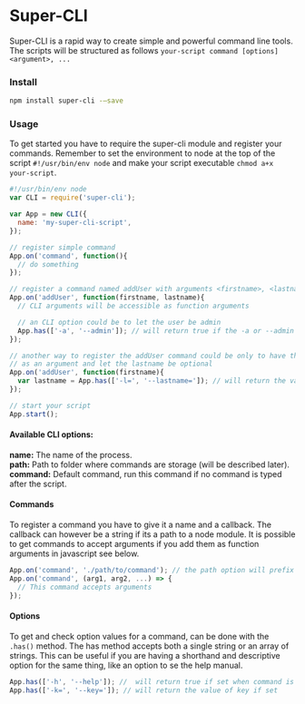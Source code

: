 # Super-CLI

Super-CLI is a rapid way to create simple and powerful command line tools.
The scripts will be structured as follows 
`your-script command [options] <argument>, ...`

### Install
```sh
npm install super-cli -—save
```

### Usage 
To get started you have to require the super-cli module and register your commands.
Remember to set the environment to node at the top of the script `#!/usr/bin/env node` and make your script executable `chmod a+x your-script`. 
```js
#!/usr/bin/env node
var CLI = require('super-cli');

var App = new CLI({
  name: 'my-super-cli-script',
});

// register simple command
App.on('command', function(){
  // do something
});

// register a command named addUser with arguments <firstname>, <lastname>
App.on('addUser', function(firstname, lastname){
  // CLI arguments will be accessible as function arguments

  // an CLI option could be to let the user be admin
  App.has(['-a', '--admin']); // will return true if the -a or --admin flag is set.
});

// another way to register the addUser command could be only to have the firstname
// as an argument and let the lastname be optional 
App.on('addUser', function(firstname){
  var lastname = App.has(['-l=', '--lastname=']); // will return the value of lastname if its set.
});

// start your script
App.start();
```

#### Available CLI options:
**name:** The name of the process.<br>
**path:** Path to folder where commands are storage (will be described later).<br>
**command:** Default command, run this command if no command is typed after the script.<br>

#### Commands
To register a command you have to give it a name and a callback. The callback can however be a string if its a path to a node module. It is possible to get commands to accept arguments if you add them as function arguments in javascript see below.
```js
App.on('command', './path/to/command'); // the path option will prefix the string
App.on('command', (arg1, arg2, ...) => {
  // This command accepts arguments
});
```

#### Options
To get and check option values for a command, can be done with the `.has()` method. The has method accepts both a single string or an array of strings. This can be useful if you are having a shorthand and descriptive option for the same thing, like an option to se the help manual. 

```js
App.has(['-h', '--help']); //  will return true if set when command is run
App.has(['-k=', '--key=']); // will return the value of key if set
```




